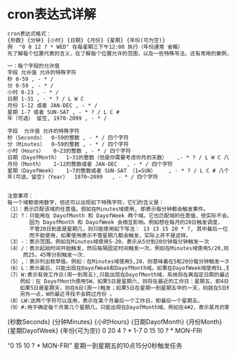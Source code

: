# cron表达式详解
```markdown
cron表达式格式：
{秒数} {分钟} {小时} {日期} {月份} {星期} {年份(可为空)}
例  "0 0 12 ? * WED" 在每星期三下午12:00 执行（年份通常 省略）
先了解每个位置代表的含义，在了解每个位置允许的范围，以及一些特殊写法，还有常用的案例，足够你掌握cron表达式

一：每个字段的允许值
字段 允许值 允许的特殊字符 
秒 0-59 , - * / 
分 0-59 , - * / 
小时 0-23 , - * / 
日期 1-31 , - * ? / L W C 
月份 1-12 或者 JAN-DEC , - * / 
星期 1-7 或者 SUN-SAT , - * ? / L C # 
年（可选） 留空, 1970-2099 , - * /
```

```markdown
字段	允许值	允许的特殊字符
秒（Seconds）	0~59的整数	, - * / 四个字符
分（Minutes）	0~59的整数	, - * / 四个字符
小时（Hours）	0~23的整数	, - * / 四个字符
日期（DayofMonth）	1~31的整数（但是你需要考虑你月的天数）	,- * ? / L W C 八个字符
月份（Month）	1~12的整数或者 JAN-DEC	, - * / 四个字符
星期（DayofWeek）	1~7的整数或者 SUN-SAT （1=SUN）	, - * ? / L C # 八个字符
年(可选，留空)（Year）	1970~2099	, - * / 四个字符


注意事项：
每一个域都使用数字，但还可以出现如下特殊字符，它们的含义是：
（1）：表示匹配该域的任意值。假如在Minutes域使用, 即表示每分钟都会触发事件。
（2）?：只能用在 DayofMonth 和 DayofWeek 两个域。它也匹配域的任意值，但实际不会。
       因为 DayofMonth 和 DayofWeek 会相互影响。例如想在每月的20日触发调度，
       不管20日到底是星期几，则只能使用如下写法： 13 13 15 20 * ?, 其中最后一位只能用？，
       而不能使用，如果使用表示不管星期几都会触发，实际上并不是这样。
（3）-：表示范围。例如在Minutes域使用5-20，表示从5分到20分钟每分钟触发一次
（4）/：表示起始时间开始触发，然后每隔固定时间触发一次。例如在Minutes域使用5/20,则意味着5分钟触发一次，
     而25，45等分别触发一次.
（5）,：表示列出枚举值。例如：在Minutes域使用5,20，则意味着在5和20分每分钟触发一次。
（6）L：表示最后，只能出现在DayofWeek和DayofMonth域。如果在DayofWeek域使用5L,意味着在最后的一个星期四触发。
（7）W:表示有效工作日(周一到周五),只能出现在DayofMonth域，系统将在离指定日期的最近的有效工作日触发事件。
    例如：在 DayofMonth使用5W，如果5日是星期六，则将在最近的工作日：星期五，即4日触发。
    如果5日是星期天，则在6日(周一)触发；如果5日在星期一到星期五中的一天，则就在5日触发。
    另外一点，W的最近寻找不会跨过月份 。
（8）LW:这两个字符可以连用，表示在某个月最后一个工作日，即最后一个星期五。
（9）#:用于确定每个月第几个星期几，只能出现在DayofMonth域。例如在4#2，表示某月的第二个星期三。
```


{秒数Seconds} {分钟Minutes} {小时Hours} {日期DayofMonth} {月份Month} {星期DayofWeek} {年份(可为空)} 
    0               20           4          ?               *           1-7
    0               15          10          ?               *           MON-FRI


“0 15 10 ? * MON-FRI” 星期一到星期五的10点15分0秒触发任务 
